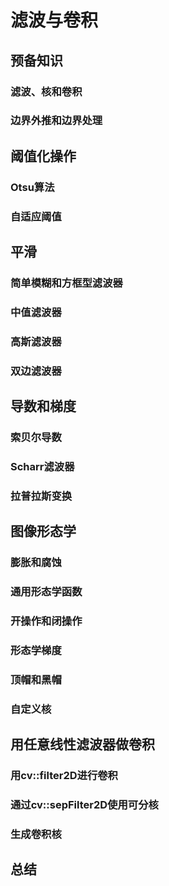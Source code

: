 # 滤波与卷积

## **预备知识**

### 滤波、核和卷积

### 边界外推和边界处理

## **阈值化操作**

### Otsu算法

### 自适应阈值

## **平滑**

### 简单模糊和方框型滤波器

### 中值滤波器

### 高斯滤波器

### 双边滤波器

## **导数和梯度**

### 索贝尔导数

### Scharr滤波器

### 拉普拉斯变换

## **图像形态学**

### 膨胀和腐蚀

### 通用形态学函数

### 开操作和闭操作

### 形态学梯度

### 顶帽和黑帽

### 自定义核


## **用任意线性滤波器做卷积**

### 用cv::filter2D进行卷积

### 通过cv::sepFilter2D使用可分核

### 生成卷积核

## **总结**

